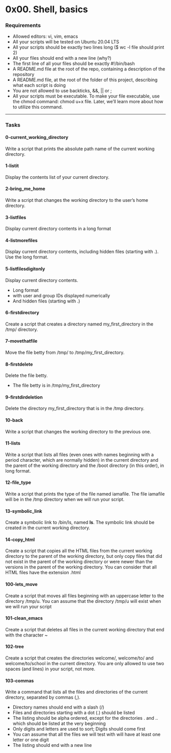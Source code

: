 # 0x00. Shell, basics

### Requirements
- Allowed editors: vi, vim, emacs
- All your scripts will be tested on Ubuntu 20.04 LTS
- All your scripts should be exactly two lines long ($ wc -l file should print 2)
- All your files should end with a new line (why?)
- The first line of all your files should be exactly #!/bin/bash
- A README.md file at the root of the repo, containing a description of the repository
- A README.md file, at the root of the folder of this project, describing what each script is doing
- You are not allowed to use backticks, &&, || or ;
- All your scripts must be executable. To make your file executable, use the chmod command: chmod u+x file. Later, we’ll learn more about how to utilize this command.

---

### Tasks

####  0-current_working_directory
Write a script that prints the absolute path name of the current working directory.

#### 1-listit
Display the contents list of your current directory.

#### 2-bring_me_home
Write a script that changes the working directory to the user’s home directory.

#### 3-listfiles
Display current directory contents in a long format

#### 4-listmorefiles
Display current directory contents, including hidden files (starting with .). Use the long format.

#### 5-listfilesdigitonly
Display current directory contents.

- Long format
- with user and group IDs displayed numerically
- And hidden files (starting with .)

#### 6-firstdirectory
Create a script that creates a directory named my_first_directory in the /tmp/ directory.

#### 7-movethatfile
Move the file betty from /tmp/ to /tmp/my_first_directory.

#### 8-firstdelete
Delete the file betty.

- The file betty is in /tmp/my_first_directory

#### 9-firstdirdeletion
Delete the directory my_first_directory that is in the /tmp directory.

#### 10-back
Write a script that changes the working directory to the previous one.

#### 11-lists
Write a script that lists all files (even ones with names beginning with a period character, which are normally hidden) in the current directory and the parent of the working directory and the /boot directory (in this order), in long format.

#### 12-file_type
Write a script that prints the type of the file named iamafile. The file iamafile will be in the /tmp directory when we will run your script.

#### 13-symbolic_link
Create a symbolic link to /bin/ls, named __ls__. The symbolic link should be created in the current working directory.

#### 14-copy_html
Create a script that copies all the HTML files from the current working directory to the parent of the working directory, but only copy files that did not exist in the parent of the working directory or were newer than the versions in the parent of the working directory.
You can consider that all HTML files have the extension .html

#### 100-lets_move
Create a script that moves all files beginning with an uppercase letter to the directory /tmp/u.
You can assume that the directory /tmp/u will exist when we will run your script

#### 101-clean_emacs
Create a script that deletes all files in the current working directory that end with the character ~

#### 102-tree
Create a script that creates the directories welcome/, welcome/to/ and welcome/to/school in the current directory.
You are only allowed to use two spaces (and lines) in your script, not more.

#### 103-commas
Write a command that lists all the files and directories of the current directory, separated by commas (,).

- Directory names should end with a slash (/)
- Files and directories starting with a dot (.) should be listed
- The listing should be alpha ordered, except for the directories . and .. which should be listed at the very beginning
- Only digits and letters are used to sort; Digits should come first
- You can assume that all the files we will test with will have at least one letter or one digit
- The listing should end with a new line
